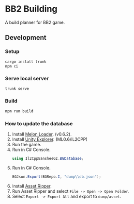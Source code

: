 # BB2 Building

A build planner for BB2 game.

## Development

### Setup

```bash
cargo install trunk
npm ci
```

### Serve local server

```bash
trunk serve
```

### Build

```bash
npm run build
```

### How to update the database

1. Install [Melon Loader](https://github.com/LavaGang/MelonLoader). (v0.6.2).
2. Install [Unity Explorer](https://github.com/yukieiji/UnityExplorer). (ML0.6/IL2CPP)
3. Run the game.
4. Run in C# Console.
   ```csharp
   using Il2CppBansheeGz.BGDatabase;
   ```
5. Run in C# Console.
   ```csharp
   BGJson.Export(BGRepo.I, "dump\\db.json");
   ```
6. Install [Asset Ripper](https://github.com/AssetRipper/AssetRipper).
7. Run Asset Ripper and select `File -> Open -> Open Folder`.
8. Select `Export -> Export All` and export to `dump/asset`.
